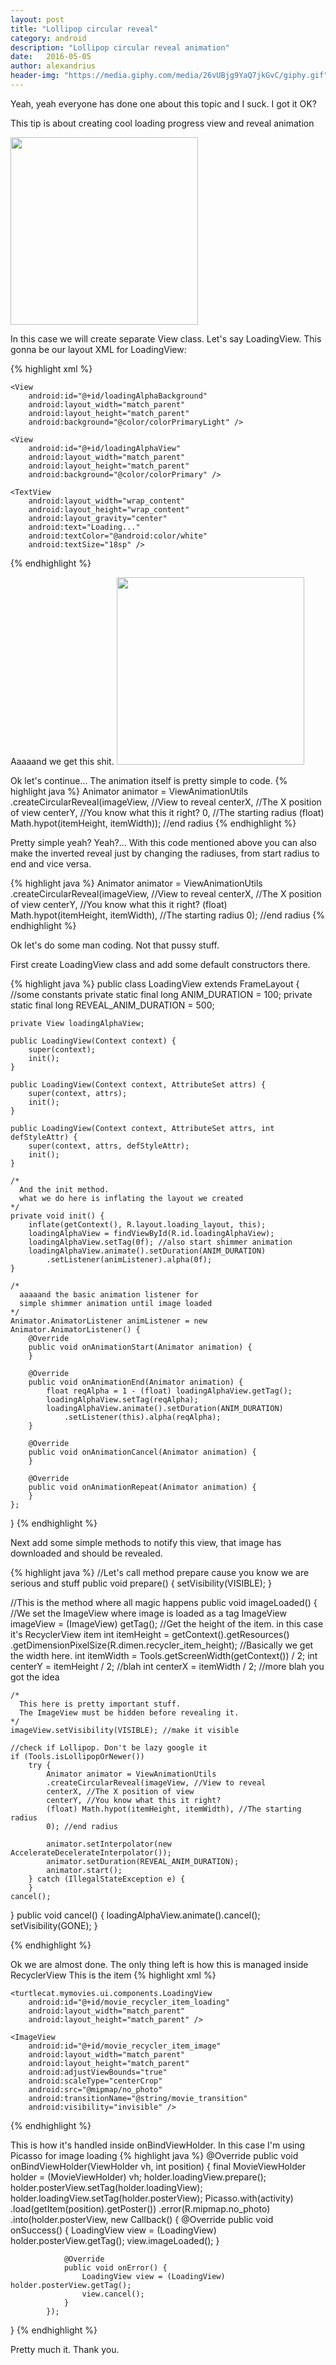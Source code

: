 ```yaml
---
layout: post
title: "Lollipop circular reveal"
category: android
description: "Lollipop circular reveal animation"
date:   2016-05-05
author: alexandrius
header-img: "https://media.giphy.com/media/26vUBjg9YaQ7jkGvC/giphy.gif"
---
```


Yeah, yeah everyone has done one about this topic and I suck. I got it OK?

This tip is about creating cool loading progress view and reveal animation

<img src="https://media.giphy.com/media/26vUBjg9YaQ7jkGvC/giphy.gif" width="300">


<!-- more -->
In this case we will create separate View class. Let's say LoadingView.
This gonna be our layout XML for LoadingView:

{% highlight xml %}
<?xml version="1.0" encoding="utf-8"?>
<FrameLayout xmlns:android="http://schemas.android.com/apk/res/android"
    android:layout_width="match_parent"
    android:layout_height="match_parent">

    <View
        android:id="@+id/loadingAlphaBackground"
        android:layout_width="match_parent"
        android:layout_height="match_parent"
        android:background="@color/colorPrimaryLight" />

    <View
        android:id="@+id/loadingAlphaView"
        android:layout_width="match_parent"
        android:layout_height="match_parent"
        android:background="@color/colorPrimary" />

    <TextView
        android:layout_width="wrap_content"
        android:layout_height="wrap_content"
        android:layout_gravity="center"
        android:text="Loading..."
        android:textColor="@android:color/white"
        android:textSize="18sp" />
</FrameLayout>
{% endhighlight %}

Aaaaand we get this shit.
<img src="/images/loading.png" width="300">

Ok let's continue... The animation itself is pretty simple to code.
{% highlight java %}
Animator animator = ViewAnimationUtils
	.createCircularReveal(imageView, //View to reveal
	centerX, //The X position of view
	centerY, //You know what this it right?
	0, //The starting radius
	(float) Math.hypot(itemHeight, itemWidth)); //end radius
{% endhighlight %}

Pretty simple yeah? Yeah?... 
With this code mentioned above you can also make the inverted reveal just by changing the radiuses, from start radius to end and vice versa.

{% highlight java %}
Animator animator = ViewAnimationUtils
	.createCircularReveal(imageView, //View to reveal
	centerX, //The X position of view
	centerY, //You know what this it right?
	(float) Math.hypot(itemHeight, itemWidth), //The starting radius
	0); //end radius
{% endhighlight %}

Ok let's do some man coding. Not that pussy stuff.

First create LoadingView class and add some default constructors there.

{% highlight java %}
public class LoadingView extends FrameLayout {
    //some constants
    private static final long ANIM_DURATION = 100;
    private static final long REVEAL_ANIM_DURATION = 500;

    private View loadingAlphaView;

    public LoadingView(Context context) {
        super(context);
        init();
    }

    public LoadingView(Context context, AttributeSet attrs) {
        super(context, attrs);
        init();
    }

    public LoadingView(Context context, AttributeSet attrs, int defStyleAttr) {
        super(context, attrs, defStyleAttr);
        init();
    }

    /*
      And the init method.
      what we do here is inflating the layout we created
    */
    private void init() {
        inflate(getContext(), R.layout.loading_layout, this);
        loadingAlphaView = findViewById(R.id.loadingAlphaView);
        loadingAlphaView.setTag(0f); //also start shimmer animation
        loadingAlphaView.animate().setDuration(ANIM_DURATION)
        	.setListener(animListener).alpha(0f);
    }

    /*
      aaaaand the basic animation listener for
      simple shimmer animation until image loaded
    */
    Animator.AnimatorListener animListener = new Animator.AnimatorListener() {
        @Override
        public void onAnimationStart(Animator animation) {
        }

        @Override
        public void onAnimationEnd(Animator animation) {
            float reqAlpha = 1 - (float) loadingAlphaView.getTag();
            loadingAlphaView.setTag(reqAlpha);
            loadingAlphaView.animate().setDuration(ANIM_DURATION)
            	.setListener(this).alpha(reqAlpha);
        }

        @Override
        public void onAnimationCancel(Animator animation) {
        }

        @Override
        public void onAnimationRepeat(Animator animation) {
        }
    };
}
{% endhighlight %}

Next add some simple methods to notify this view, that image has downloaded and should be revealed.

{% highlight java %}
//Let's call method prepare cause you know we are serious and stuff
public void prepare() { 
    setVisibility(VISIBLE);
}

//This is the method where all magic happens
public void imageLoaded() {
	//We set the ImageView where image is loaded as a tag 
    ImageView imageView = (ImageView) getTag();
    //Get the height of the item. in this case it's RecyclerView item
    int itemHeight = getContext().getResources()
    		.getDimensionPixelSize(R.dimen.recycler_item_height);
    //Basically we get the width here.
    int itemWidth = Tools.getScreenWidth(getContext()) / 2;
    int centerY = itemHeight / 2; //blah
    int centerX = itemWidth / 2; //more blah you got the idea

    /*
      This here is pretty important stuff. 
      The ImageView must be hidden before revealing it.
    */
    imageView.setVisibility(VISIBLE); //make it visible

    //check if Lollipop. Don't be lazy google it
    if (Tools.isLollipopOrNewer()) 
        try {
            Animator animator = ViewAnimationUtils
			.createCircularReveal(imageView, //View to reveal
			centerX, //The X position of view
			centerY, //You know what this it right?
			(float) Math.hypot(itemHeight, itemWidth), //The starting radius
			0); //end radius

            animator.setInterpolator(new AccelerateDecelerateInterpolator());
            animator.setDuration(REVEAL_ANIM_DURATION);
            animator.start();
        } catch (IllegalStateException e) {
        }
    cancel();
}
public void cancel() {
    loadingAlphaView.animate().cancel();
    setVisibility(GONE);
}

{% endhighlight %}

Ok we are almost done. The only thing left is how this is managed inside RecyclerView
This is the item
{% highlight xml %}
<?xml version="1.0" encoding="utf-8"?>
<FrameLayout xmlns:android="http://schemas.android.com/apk/res/android"
    android:layout_width="match_parent"
    android:layout_height="@dimen/recycler_item_height"
    android:layout_margin="@dimen/recycler_item_margin"
    android:orientation="vertical">

    <turtlecat.mymovies.ui.components.LoadingView
        android:id="@+id/movie_recycler_item_loading"
        android:layout_width="match_parent"
        android:layout_height="match_parent" />

    <ImageView
        android:id="@+id/movie_recycler_item_image"
        android:layout_width="match_parent"
        android:layout_height="match_parent"
        android:adjustViewBounds="true"
        android:scaleType="centerCrop"
        android:src="@mipmap/no_photo"
        android:transitionName="@string/movie_transition"
        android:visibility="invisible" />

</FrameLayout>
{% endhighlight %}

This is how it's handled inside onBindViewHolder. In this case I'm using Picasso for image loading
{% highlight java %}
@Override
public void onBindViewHolder(ViewHolder vh, int position) {
    final MovieViewHolder holder = (MovieViewHolder) vh;
    holder.loadingView.prepare();
    holder.posterView.setTag(holder.loadingView);
    holder.loadingView.setTag(holder.posterView);
    Picasso.with(activity)
            .load(getItem(position).getPoster())
            .error(R.mipmap.no_photo)
            .into(holder.posterView, new Callback() {
                @Override
                public void onSuccess() {
                    LoadingView view = (LoadingView) holder.posterView.getTag();
                    view.imageLoaded();
                }

                @Override
                public void onError() {
                    LoadingView view = (LoadingView) holder.posterView.getTag();
                    view.cancel();
                }
            });
}
{% endhighlight %}

Pretty much it. Thank you.